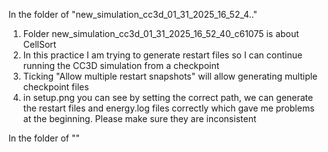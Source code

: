 In the folder of "new_simulation_cc3d_01_31_2025_16_52_4.."
1. Folder new_simulation_cc3d_01_31_2025_16_52_40_c61075 is about CellSort
2. In this practice I am trying to generate restart files so I can continue running the CC3D simulation from a checkpoint
3. Ticking "Allow multiple restart snapshots" will allow generating multiple checkpoint files
4. in setup.png you can see by setting the correct path, we can generate the restart files and energy.log files correctly which gave me problems at the beginning. Please make sure they are inconsistent

In the folder of ""
   
